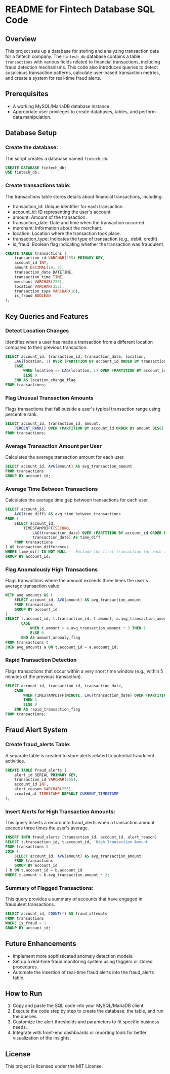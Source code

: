 # README for Fintech Database SQL Code

## Overview
This project sets up a database for storing and analyzing transaction data for a fintech company. The `fintech_db` 
database contains a table `transactions` with various fields related to financial transactions, including fraud 
detection mechanisms. This code also introduces queries to detect suspicious transaction patterns, calculate 
user-based transaction metrics, and create a system for real-time fraud alerts.

## Prerequisites
- A working MySQL/MariaDB database instance.
- Appropriate user privileges to create databases, tables, and perform data manipulation.

## Database Setup

### Create the database:
The script creates a database named `fintech_db`.

```sql
CREATE DATABASE fintech_db;
USE fintech_db;
```

### Create transactions table:
The transactions table stores details about financial transactions, including:

- transaction_id: Unique identifier for each transaction.
- account_id: ID representing the user's account.
- amount: Amount of the transaction.
- transaction_date: Date and time when the transaction occurred.
- merchant: Information about the merchant.
- location: Location where the transaction took place.
- transaction_type: Indicates the type of transaction (e.g., debit, credit).
- is_fraud: Boolean flag indicating whether the transaction was fraudulent.

```sql
CREATE TABLE transactions (
    transaction_id VARCHAR(255) PRIMARY KEY,
    account_id INT,
    amount DECIMAL(10, 2),
    transaction_date DATETIME,
    transaction_time TIME,
    merchant VARCHAR(255),
    location VARCHAR(255),
    transaction_type VARCHAR(10),
    is_fraud BOOLEAN
);
```

## Key Queries and Features

### Detect Location Changes
Identifies when a user has made a transaction from a different location compared to their previous transaction.

```sql
SELECT account_id, transaction_id, transaction_date, location,
	LAG(location, 1) OVER (PARTITION BY account_id ORDER BY transaction_date) AS previous_location,
	CASE
		WHEN location <> LAG(location, 1) OVER (PARTITION BY account_id ORDER BY transaction_date) THEN 1
		ELSE 0
	END AS location_change_flag
FROM transactions;
```

### Flag Unusual Transaction Amounts
Flags transactions that fall outside a user's typical transaction range using percentile rank.

```sql
SELECT account_id, transaction_id, amount,
	PERCENT_RANK() OVER (PARTITION BY account_id ORDER BY amount DESC) AS amount_rank
FROM transactions;
```

### Average Transaction Amount per User
Calculates the average transaction amount for each user.

```sql
SELECT account_id, AVG(amount) AS avg_transaction_amount
FROM transactions
GROUP BY account_id;
```

### Average Time Between Transactions
Calculates the average time gap between transactions for each user.

```sql
SELECT account_id, 
	AVG(time_diff) AS avg_time_between_transactions
FROM (
	SELECT account_id,
		TIMESTAMPDIFF(SECOND,
			LAG(transaction_date) OVER (PARTITION BY account_id ORDER BY transaction_date),
            transaction_date) AS time_diff
	FROM transactions
) AS transaction_differences
WHERE time_diff IS NOT NULL -- Exclude the first transaction for each account where no prior transaction exists
GROUP BY account_id;
```

### Flag Anomalously High Transactions
Flags transactions where the amount exceeds three times the user's average transaction value.

```sql
WITH avg_amounts AS (
    SELECT account_id, AVG(amount) AS avg_transaction_amount
    FROM transactions
    GROUP BY account_id
)
SELECT t.account_id, t.transaction_id, t.amount, a.avg_transaction_amount,
       CASE
           WHEN t.amount > a.avg_transaction_amount * 3 THEN 1
           ELSE 0
       END AS amount_anomaly_flag
FROM transactions t
JOIN avg_amounts a ON t.account_id = a.account_id;
```

### Rapid Transaction Detection
Flags transactions that occur within a very short time window (e.g., within 5 minutes of the previous transaction).

```sql
SELECT account_id, transaction_id, transaction_date,
	CASE
		WHEN TIMESTAMPDIFF(MINUTE, LAG(transaction_date) OVER (PARTITION BY account_id ORDER BY transaction_date), transaction_date) < 5
        THEN 1
        ELSE 0
	END AS rapid_transaction_flag
FROM transactions;
```

## Fraud Alert System
### Create fraud_alerts Table:
A separate table is created to store alerts related to potential fraudulent activities.

```sql
CREATE TABLE fraud_alerts (
	alert_id SERIAL PRIMARY KEY,
    transaction_id VARCHAR(255),
    account_id INT,
    alert_reason VARCHAR(255),
    created_at TIMESTAMP DEFAULT CURRENT_TIMESTAMP
);
```

### Insert Alerts for High Transaction Amounts:
This query inserts a record into fraud_alerts when a transaction amount exceeds three times the user's average.

```sql
INSERT INTO fraud_alerts (transaction_id, account_id, alert_reason)
SELECT t.transaction_id, t.account_id, 'High Transaction Amount'
FROM transactions t
JOIN (
	SELECT account_id, AVG(amount) AS avg_transaction_amount
    FROM transactions
    GROUP BY account_id
) b ON t.account_id = b.account_id
WHERE t.amount > b.avg_transaction_amount * 3;
```

### Summary of Flagged Transactions:
This query provides a summary of accounts that have engaged in fraudulent transactions.

```sql
SELECT account_id, COUNT(*) AS fraud_attempts
FROM transactions
WHERE is_fraud = 1
GROUP BY account_id;
```

## Future Enhancements
- Implement more sophisticated anomaly detection models.
- Set up a real-time fraud monitoring system using triggers or stored procedures.
- Automate the insertion of real-time fraud alerts into the fraud_alerts table.

## How to Run
1. Copy and paste the SQL code into your MySQL/MariaDB client.
2. Execute the code step by step to create the database, the table, and run the queries.
3. Customize the alert thresholds and parameters to fit specific business needs.
4. Integrate with front-end dashboards or reporting tools for better visualization of the insights.

## License
This project is licensed under the MIT License.
